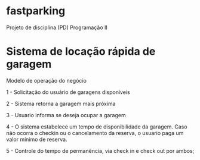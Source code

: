 # fastparking
Projeto de disciplina (PD) Programação II
<h1>Sistema de locação rápida de garagem</h1>

Modelo de operação do negócio

1 - Solicitação do usuário de garagens disponíveis

2 - Sistema retorna a garagem mais próxima

3 - Usuario informa se deseja ocupar a garagem

4 - O sistema estabelece um tempo de disponibilidade da garagem. Caso não ocorra o checkin ou o cancelamento da reserva, o usuario paga um valor mínimo de reserva.

5 - Controle do tempo de permanência, via check in e check out por ambos;

